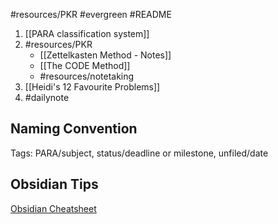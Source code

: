 #resources/PKR #evergreen #README

1. [[PARA classification system]]
2. #resources/PKR 
	- [[Zettelkasten Method - Notes]]
	- [[The CODE Method]]
	- #resources/notetaking
3. [[Heidi's 12 Favourite Problems]]
4. #dailynote


## Naming Convention
Tags: PARA/subject, status/deadline or milestone, unfiled/date

## Obsidian Tips
[Obsidian Cheatsheet](https://publish-01.obsidian.md/access/09cfa50ec31c0f01873549787f02a7e0/assets/Markdown%20Cheat%20Sheet.pdf)
